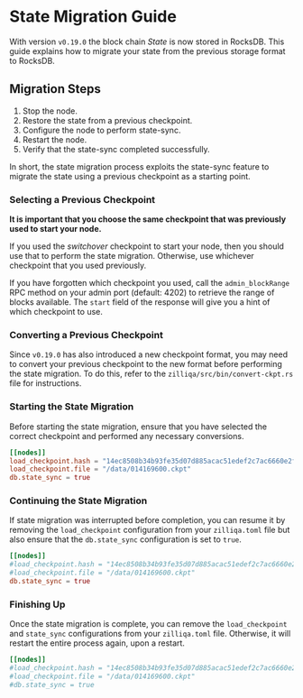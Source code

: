# State Migration Guide

With version `v0.19.0` the block chain *State* is now stored in RocksDB.
This guide explains how to migrate your state from the previous storage format to RocksDB.

## Migration Steps

1. Stop the node.
2. Restore the state from a previous checkpoint.
3. Configure the node to perform state-sync.
4. Restart the node.
5. Verify that the state-sync completed successfully.

In short, the state migration process exploits the state-sync feature to migrate the state using a previous checkpoint as a starting point.

### Selecting a Previous Checkpoint

**It is important that you choose the same checkpoint that was previously used to start your node.**

If you used the *switchover* checkpoint to start your node, then you should use that to perform the state migration. Otherwise, use whichever checkpoint that you used previously.

If you have forgotten which checkpoint you used, call the `admin_blockRange` RPC method on your admin port (default: 4202) to retrieve the range of blocks available. The `start` field of the response will give you a hint of which checkpoint to use.

### Converting a Previous Checkpoint

Since `v0.19.0` has also introduced a new checkpoint format, you may need to convert your previous checkpoint to the new format before performing the state migration.
To do this, refer to the `zilliqa/src/bin/convert-ckpt.rs` file for instructions.

### Starting the State Migration

Before starting the state migration, ensure that you have selected the correct checkpoint and performed any necessary conversions.

```toml
[[nodes]]
load_checkpoint.hash = "14ec8508b34b93fe35d07d885acac51edef2c7ac6660e2f20d97e1cee4fa704c"
load_checkpoint.file = "/data/014169600.ckpt"
db.state_sync = true
```

### Continuing the State Migration

If state migration was interrupted before completion, you can resume it by removing the `load_checkpoint` configuration from your `zilliqa.toml` file but also ensure that the `db.state_sync` configuration is set to `true`.

```toml
[[nodes]]
#load_checkpoint.hash = "14ec8508b34b93fe35d07d885acac51edef2c7ac6660e2f20d97e1cee4fa704c"
#load_checkpoint.file = "/data/014169600.ckpt"
db.state_sync = true
```

### Finishing Up

Once the state migration is complete, you can remove the `load_checkpoint` and `state_sync` configurations from your `zilliqa.toml` file.
Otherwise, it will restart the entire process again, upon a restart.

```toml
[[nodes]]
#load_checkpoint.hash = "14ec8508b34b93fe35d07d885acac51edef2c7ac6660e2f20d97e1cee4fa704c"
#load_checkpoint.file = "/data/014169600.ckpt"
#db.state_sync = true
```
